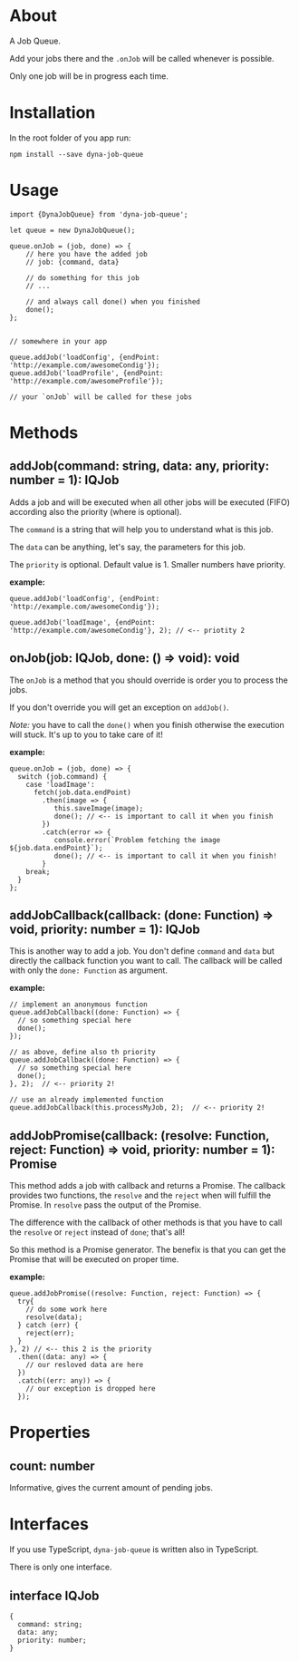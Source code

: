 # About

A Job Queue. 

Add your jobs there and the `.onJob` will be called whenever is possible.

Only one job will be in progress each time.

# Installation

In the root folder of you app run: 

`npm install --save dyna-job-queue`

# Usage

```
import {DynaJobQueue} from 'dyna-job-queue';

let queue = new DynaJobQueue();

queue.onJob = (job, done) => {
    // here you have the added job
    // job: {command, data} 
	
    // do something for this job
    // ...
	
    // and always call done() when you finished
    done();  
};


// somewhere in your app

queue.addJob('loadConfig', {endPoint: 'http://example.com/awesomeCondig'});
queue.addJob('loadProfile', {endPoint: 'http://example.com/awesomeProfile'});

// your `onJob` will be called for these jobs

```

# Methods

## addJob(command: string, data: any, priority: number = 1): IQJob

Adds a job and will be executed when all other jobs will be executed (FIFO) according also the priority (where is optional).

The `command` is a string that will help you to understand what is this job.

The `data` can be anything, let's say, the parameters for this job.

The `priority` is optional. Default value is 1. Smaller numbers have priority.

**example:**

```
queue.addJob('loadConfig', {endPoint: 'http://example.com/awesomeCondig'});

queue.addJob('loadImage', {endPoint: 'http://example.com/awesomeCondig'}, 2); // <-- priotity 2

```

## onJob(job: IQJob, done: () => void): void

The `onJob` is a method that you should override is order you to process the jobs.

If you don't override you will get an exception on `addJob()`.

*Note:* you have to call the `done()` when you finish otherwise the execution will stuck. It's up to you to take care of it!  

**example:**

```
queue.onJob = (job, done) => {
  switch (job.command) {
    case 'loadImage':
      fetch(job.data.endPoint)
        .then(image => {
           this.saveImage(image);
           done(); // <-- is important to call it when you finish
        })
        .catch(error => {
           console.error(`Problem fetching the image ${job.data.endPoint}`);
           done(); // <-- is important to call it when you finish!
        }
    break;
  }
};

```

## addJobCallback(callback: (done: Function) => void, priority: number = 1): IQJob

This is another way to add a job. You don't define `command` and `data` but directly the callback function you want to call. The callback will be called with only the `done: Function` as argument.

**example:**

```
// implement an anonymous function
queue.addJobCallback((done: Function) => {
  // so something special here
  done();
});

// as above, define also th priority
queue.addJobCallback((done: Function) => {
  // so something special here
  done();
}, 2);  // <-- priority 2!

// use an already implemented function
queue.addJobCallback(this.processMyJob, 2);  // <-- priority 2!
```

## addJobPromise(callback: (resolve: Function, reject: Function) => void, priority: number = 1): Promise<any>

This method adds a job with callback and returns a Promise. The callback provides two functions, the `resolve` and the `reject` when will fulfill the Promise. In `resolve` pass the output of the Promise.

The difference with the callback of other methods is that you have to call the `resolve` or `reject` instead of `done`; that's all!  

So this method is a Promise generator. The benefix is that you can get the Promise that will be executed on proper time.
 
**example:**

```
queue.addJobPromise((resolve: Function, reject: Function) => {
  try{
    // do some work here
    resolve(data);    
  } catch (err) {
    reject(err);
  }
}, 2) // <-- this 2 is the priority
  .then((data: any) => {
    // our resloved data are here
  })
  .catch((err: any)) => {
    // our exception is dropped here
  });
```


# Properties

## count: number

Informative, gives the current amount of pending jobs.

# Interfaces

If you use TypeScript, `dyna-job-queue` is written also in TypeScript.

There is only one interface.

## interface IQJob 

```
{
  command: string;
  data: any;
  priority: number;
}
```
